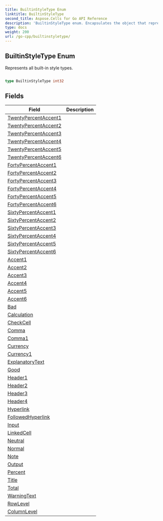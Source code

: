 ```yaml
---
title: BuiltinStyleType Enum 
linktitle: BuiltinStyleType
second_title: Aspose.Cells for Go API Reference
description: 'BuiltinStyleType enum. Encapsulates the object that represents builtinstyletype in Go.'
type: docs
weight: 200
url: /go-cpp/builtinstyletype/
---
```


## BuiltinStyleType Enum

Represents all built-in style types.

```go

type BuiltinStyleType int32


```

## Fields

| Field | Description |
| --- | --- |
|[TwentyPercentAccent1](./twentypercentaccent1/) |  | 
|[TwentyPercentAccent2](./twentypercentaccent2/) |  | 
|[TwentyPercentAccent3](./twentypercentaccent3/) |  | 
|[TwentyPercentAccent4](./twentypercentaccent4/) |  | 
|[TwentyPercentAccent5](./twentypercentaccent5/) |  | 
|[TwentyPercentAccent6](./twentypercentaccent6/) |  | 
|[FortyPercentAccent1](./fortypercentaccent1/) |  | 
|[FortyPercentAccent2](./fortypercentaccent2/) |  | 
|[FortyPercentAccent3](./fortypercentaccent3/) |  | 
|[FortyPercentAccent4](./fortypercentaccent4/) |  | 
|[FortyPercentAccent5](./fortypercentaccent5/) |  | 
|[FortyPercentAccent6](./fortypercentaccent6/) |  | 
|[SixtyPercentAccent1](./sixtypercentaccent1/) |  | 
|[SixtyPercentAccent2](./sixtypercentaccent2/) |  | 
|[SixtyPercentAccent3](./sixtypercentaccent3/) |  | 
|[SixtyPercentAccent4](./sixtypercentaccent4/) |  | 
|[SixtyPercentAccent5](./sixtypercentaccent5/) |  | 
|[SixtyPercentAccent6](./sixtypercentaccent6/) |  | 
|[Accent1](./accent1/) |  | 
|[Accent2](./accent2/) |  | 
|[Accent3](./accent3/) |  | 
|[Accent4](./accent4/) |  | 
|[Accent5](./accent5/) |  | 
|[Accent6](./accent6/) |  | 
|[Bad](./bad/) |  | 
|[Calculation](./calculation/) |  | 
|[CheckCell](./checkcell/) |  | 
|[Comma](./comma/) |  | 
|[Comma1](./comma1/) |  | 
|[Currency](./currency/) |  | 
|[Currency1](./currency1/) |  | 
|[ExplanatoryText](./explanatorytext/) |  | 
|[Good](./good/) |  | 
|[Header1](./header1/) |  | 
|[Header2](./header2/) |  | 
|[Header3](./header3/) |  | 
|[Header4](./header4/) |  | 
|[Hyperlink](./hyperlink/) |  | 
|[FollowedHyperlink](./followedhyperlink/) |  | 
|[Input](./input/) |  | 
|[LinkedCell](./linkedcell/) |  | 
|[Neutral](./neutral/) |  | 
|[Normal](./normal/) |  | 
|[Note](./note/) |  | 
|[Output](./output/) |  | 
|[Percent](./percent/) |  | 
|[Title](./title/) |  | 
|[Total](./total/) |  | 
|[WarningText](./warningtext/) |  | 
|[RowLevel](./rowlevel/) |  | 
|[ColumnLevel](./columnlevel/) |  | 
